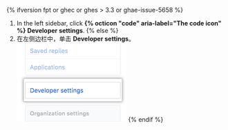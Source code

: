 {% ifversion fpt or ghec or ghes > 3.3 or ghae-issue-5658 %}
1. In the left sidebar, click **{% octicon "code" aria-label="The code icon" %} Developer settings**.
{% else %}
1. 在左侧边栏中，单击 **Developer settings**。 ![开发者设置](/assets/images/help/settings/developer-settings.png)
{% endif %}

